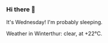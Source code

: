 ### Hi there :wave:

It's Wednesday! I'm probably sleeping.

Weather in Winterthur: clear, at +22°C.
